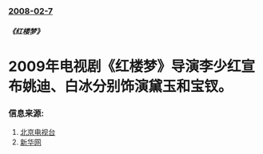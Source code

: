 ### [2008-02-7](/news/2008/02/7/index.md)

##### 《红楼梦》
# 2009年电视剧《红楼梦》导演李少红宣布姚迪、白冰分别饰演黛玉和宝钗。




### 信息来源:

1. [北京电视台](https://web.archive.org/web/20080217211736/http://hlmzr.btv.com.cn/hlmzrgw/2008-02/07/content_271597.htm)
2. [新华网](https://web.archive.org/web/20100906082048/http://www.yn.xinhuanet.com/ent/2008-01/31/content_12368813.htm)
